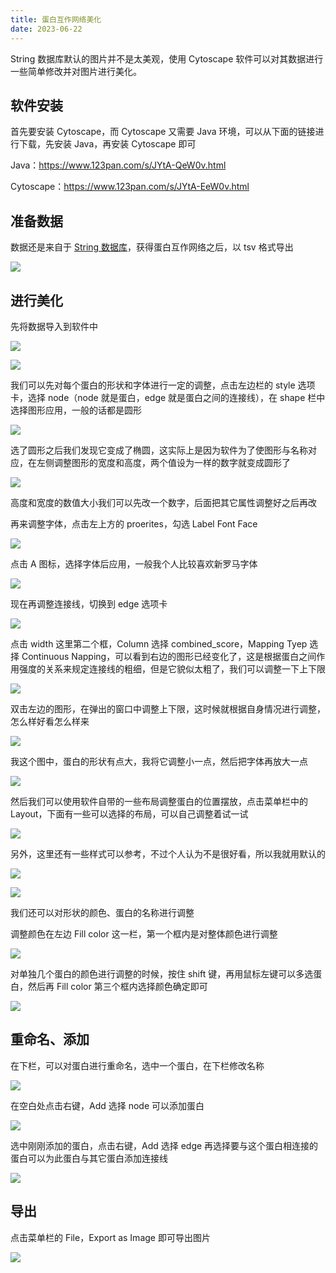 ```yaml
---
title: 蛋白互作网络美化
date: 2023-06-22
---
```


String 数据库默认的图片并不是太美观，使用 Cytoscape 软件可以对其数据进行一些简单修改并对图片进行美化。

<!--more-->

## 软件安装

首先要安装 Cytoscape，而 Cytoscape 又需要 Java 环境，可以从下面的链接进行下载，先安装 Java，再安装 Cytoscape 即可

Java：https://www.123pan.com/s/JYtA-QeW0v.html

Cytoscape：https://www.123pan.com/s/JYtA-EeW0v.html

## 准备数据

数据还是来自于 [String 数据库](https://cn.string-db.org/cgi/input?sessionId=bT1CE6WmOKVU&input_page_show_search=on)，获得蛋白互作网络之后，以 tsv 格式导出

![](https://images.yuanj.top/20230622085919.png)

## 进行美化

先将数据导入到软件中

![](https://images.yuanj.top/20230622090044.png)

![](https://images.yuanj.top/20230622090204.png)

我们可以先对每个蛋白的形状和字体进行一定的调整，点击左边栏的 style 选项卡，选择 node（node 就是蛋白，edge 就是蛋白之间的连接线），在 shape 栏中选择图形应用，一般的话都是圆形

![](https://images.yuanj.top/20230622090329.png)

选了圆形之后我们发现它变成了椭圆，这实际上是因为软件为了使图形与名称对应，在左侧调整图形的宽度和高度，两个值设为一样的数字就变成圆形了

![](https://images.yuanj.top/20230622090824.png)

高度和宽度的数值大小我们可以先改一个数字，后面把其它属性调整好之后再改

再来调整字体，点击左上方的 proerites，勾选 Label Font Face

![](https://images.yuanj.top/20230622091054.png)

点击 A 图标，选择字体后应用，一般我个人比较喜欢新罗马字体

![](https://images.yuanj.top/20230622091207.png)

现在再调整连接线，切换到 edge 选项卡

![](https://images.yuanj.top/20230622091403.png)

点击 width 这里第二个框，Column 选择 combined_score，Mapping Tyep 选择 Continuous Napping，可以看到右边的图形已经变化了，这是根据蛋白之间作用强度的关系来规定连接线的粗细，但是它貌似太粗了，我们可以调整一下上下限

![](https://images.yuanj.top/20230622091525.png)

双击左边的图形，在弹出的窗口中调整上下限，这时候就根据自身情况进行调整，怎么样好看怎么样来

![](https://images.yuanj.top/20230622091858.png)

我这个图中，蛋白的形状有点大，我将它调整小一点，然后把字体再放大一点

![](https://images.yuanj.top/20230622092111.png)

然后我们可以使用软件自带的一些布局调整蛋白的位置摆放，点击菜单栏中的 Layout，下面有一些可以选择的布局，可以自己调整着试一试

![](https://images.yuanj.top/20230622092229.png)

另外，这里还有一些样式可以参考，不过个人认为不是很好看，所以我就用默认的

![](https://images.yuanj.top/20230622092402.png)

![](https://images.yuanj.top/20230622092414.png)

我们还可以对形状的颜色、蛋白的名称进行调整

调整颜色在左边 Fill color 这一栏，第一个框内是对整体颜色进行调整

![](https://images.yuanj.top/20230622092552.png)

对单独几个蛋白的颜色进行调整的时候，按住 shift 键，再用鼠标左键可以多选蛋白，然后再 Fill color 第三个框内选择颜色确定即可

![](https://images.yuanj.top/20230622092817.png)

## 重命名、添加

在下栏，可以对蛋白进行重命名，选中一个蛋白，在下栏修改名称

![](https://images.yuanj.top/20230622092939.png)

在空白处点击右键，Add 选择 node 可以添加蛋白

![](https://images.yuanj.top/20230622093132.png)

选中刚刚添加的蛋白，点击右键，Add 选择 edge 再选择要与这个蛋白相连接的蛋白可以为此蛋白与其它蛋白添加连接线

![](https://images.yuanj.top/20230622093213.png)

## 导出

点击菜单栏的 File，Export as Image 即可导出图片

![](https://images.yuanj.top/20230622093412.png)
